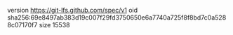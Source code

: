 version https://git-lfs.github.com/spec/v1
oid sha256:69e8497ab383d19c007f29fd3750650e6a7740a725f8f8bd7c0a5288c07170f7
size 15538
